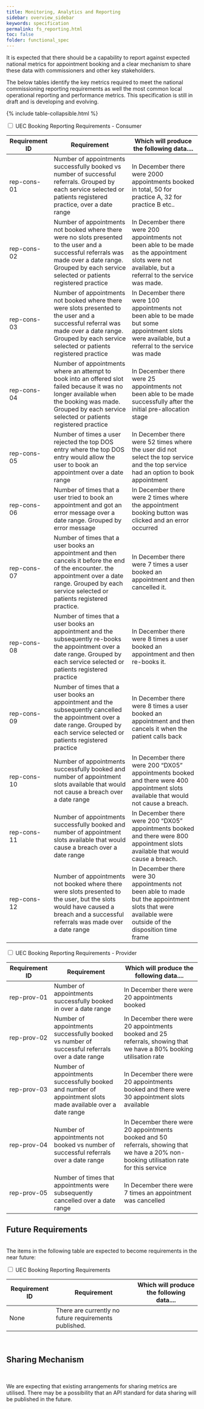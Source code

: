 ```yaml
---
title: Monitoring, Analytics and Reporting
sidebar: overview_sidebar
keywords: specification
permalink: fs_reporting.html
toc: false
folder: functional_spec
---
```


It is expected that there should be a capability to report against expected national metrics for appointment booking and a clear mechanism to share these data with commissioners and other key stakeholders.

The below tables identify the key metrics required to meet the national commissioning reporting requirements as well the most common local operational reporting and performance metrics. This specification is still in draft and is developing and evolving.

{% include table-collapsible.html %} 
<p>

<!------------------------------------------------------------------------------------------------------->  
<!------------------------------------------------------------------------------------------------------->  
<!-----------------------------------------------TABLE-1------------------------------------------------->       
<!------------------------------------------------------------------------------------------------------->  
<!------------------------------------------------------------------------------------------------------->

<div class="wrap-collabsible">
  <input id="collapsible1" class="toggle" type="checkbox">
  <label for="collapsible1" class="lbl-toggle">UEC Booking Reporting Requirements - Consumer</label>
  <div class="collapsible-content">
    <div class="content-inner">
      <p>        
      <table class="pure-table pure-table-bordered"> 
            <thead>
              <tr>
                <th data-field="ID" data-sortable="true">Requirement ID</th>
                <th data-field="REQUIREMENT" data-sortable="true">Requirement</th>
                <th data-field="OUTPUT" data-sortable="true">Which will produce the following data....</th>                
              </tr>
            </thead>
        <tbody>   
       <!------------------------------ROW----------------------------------->   
              <tr>
                <td>rep-cons-01</td>
                <td>Number of appointments successfully booked vs number of successful referrals. Grouped by each service selected or patients registered practice, over a date range</td>
                <td>In December there were 2000 appointments booked in total, 50 for practice A, 32 for practice B etc..</td>      
              </tr>      
      <!------------------------------ROW----------------------------------->         
              <tr>
                <td>rep-cons-02</td>
                <td>Number of appointments not booked where there were no slots presented to the user and a successful referrals was made over a date range. Grouped by each service selected or patients registered practice</td>
                <td>In December there were 200 appointments not been able to be made as the appointment slots were not available, but a referral to the service was made.</td>      
              </tr>
      <!------------------------------ROW----------------------------------->   
              <tr>
                <td>rep-cons-03</td>
                <td>Number of appointments not booked where there were slots presented to the user and a successful referral was made over a date range. Grouped by each service selected or patients registered practice</td>
                <td>In December there were 100 appointments not been able to be made but some appointment slots were available, but a referral to the service was made</td>      
              </tr>     
      <!------------------------------ROW----------------------------------->   
              <tr>
                <td>rep-cons-04</td>
                <td>Number of appointments where an attempt to book into an offered slot failed because it was no longer available when the booking was made. Grouped by each service selected or patients registered practice</td>
                <td>In December there were 25 appointments not been able to be made successfully after the initial pre-allocation stage</td>      
              </tr>
      <!------------------------------ROW----------------------------------->   
              <tr>
                <td>rep-cons-05</td>
                <td>Number of times a user rejected the top DOS entry where the top DOS entry would allow the user to book an appointment over a date range</td>
                <td>In December there were 52 times where the user did not select the top service and the top service had an option to book appointment</td>      
              </tr>
      <!------------------------------ROW----------------------------------->   
              <tr>
                <td>rep-cons-06</td>
                <td>Number of times that a user tried to book an appointment and got an error message over a date range. Grouped by error message</td>
                <td>In December there were 2 times where the appointment booking button was clicked and an error occurred</td>      
              </tr>
      <!------------------------------ROW----------------------------------->   
              <tr>
                <td>rep-cons-07</td>
                <td>Number of times that a user books an appointment and then cancels it before the end of the encounter. the appointment over a date range. Grouped by each service selected or patients registered practice.</td>
                <td>In December there were 7 times a user booked an appointment and then cancelled it.</td>      
              </tr>
      <!------------------------------ROW----------------------------------->   
              <tr>
                <td>rep-cons-08</td>
                <td>Number of times that a user books an appointment and the subsequently re-books the appointment over a date range. Grouped by each service selected or patients registered practice</td>
                <td>In December there were 8 times a user booked an appointment and then re-books it.</td>      
              </tr>
      <!------------------------------ROW----------------------------------->   
              <tr>
                <td>rep-cons-09</td>
                <td>Number of times that a user books an appointment and the subsequently cancelled the appointment over a date range. Grouped by each service selected or patients registered practice</td>
                <td>In December there were 8 times a user booked an appointment and then cancels it when the patient calls back</td>     
              </tr><!------------------------------ROW----------------------------------->   
            <tr>
             <td>rep-cons-10</td>
             <td>Number of appointments successfully booked and number of appointment slots available that would not cause a breach over a date range</td>
             <td>In December there were 200 “DX05” appointments booked and there were 400 appointment slots available that would not cause a breach.</td>      
            </tr>
  <!------------------------------ROW----------------------------------->   
            <tr>
             <td>rep-cons-11</td>
             <td>Number of appointments successfully booked and number of appointment slots available that would cause a breach over a date range</td>
             <td>In December there were 200 “DX05” appointments booked and there were 800 appointment slots available that would cause a breach.</td>      
            </tr>   
  <!------------------------------ROW----------------------------------->   
            <tr>
             <td>rep-cons-12</td>
             <td>Number of appointments not booked where there were slots presented to the user, but the slots would have caused a breach and a successful referrals was made over a date range</td>
             <td>In December there were 30 appointments not been able to made but the appointment slots that were available were outside of the disposition time frame</td>      
            </tr>
        </tbody>
       </table> 
      </p>
    </div>
  </div>
 </div>
 
<p>
  
<!------------------------------------------------------------------------------------------------------->  
<!------------------------------------------------------------------------------------------------------->  
<!-----------------------------------------------TABLE-2------------------------------------------------->       
<!------------------------------------------------------------------------------------------------------->  
<!------------------------------------------------------------------------------------------------------->  
<div class="wrap-collabsible">
 <input id="collapsible2" class="toggle" type="checkbox">
 <label for="collapsible2" class="lbl-toggle">UEC Booking Reporting Requirements - Provider</label>
 <div class="collapsible-content">
    <div class="content-inner">
      <p>        
      <table class="pure-table pure-table-bordered"> 
            <thead>
              <tr>
                <th data-field="ID" data-sortable="true">Requirement ID</th>
                <th data-field="REQUIREMENT" data-sortable="true">Requirement</th>
                <th data-field="OUTPUT" data-sortable="true">Which will produce the following data....</th>                
              </tr>
            </thead>
            <tbody>
      <!------------------------------ROW----------------------------------->   
              <tr>
                <td>rep-prov-01</td>
                <td>Number of appointments successfully booked in over a date range</td>
                <td>In December there were 20 appointments booked</td>      
              </tr>
      <!------------------------------ROW----------------------------------->   
               <tr>
                <td>rep-prov-02</td>
                <td>Number of appointments successfully booked vs number of successful referrals over a date range</td>
                <td>In December there were 20 appointments booked and 25 referrals, showing that we have a 80% booking utilisation rate</td>      
              </tr>
      <!------------------------------ROW----------------------------------->   
              <tr>
                <td>rep-prov-03</td>
                <td>Number of appointments successfully booked and number of appointment slots made available over a date range</td>
                <td>In December there were 20 appointments booked and there were 30 appointment slots available</td>      
              </tr>      
      <!------------------------------ROW----------------------------------->   
              <tr>
                <td>rep-prov-04</td>
                <td>Number of appointments not booked vs number of successful referrals over a date range</td>
                <td>In December there were 20 appointments booked and 50 referrals, showing that we have a 20% non-booking utilisation rate for this service</td>      
              </tr> 
      <!------------------------------ROW----------------------------------->   
              <tr>
                <td>rep-prov-05</td>
                <td>Number of times that appointments were subsequently cancelled over a date range</td>
                <td>In December there were 7 times an appointment was cancelled</td>      
              </tr>
      <!------------------------------ROW-----------------------------------> 
        </tbody>
      </table> 
      </p>
    </div>
  </div>
 </div>
 

<p>  
<h2>Future Requirements</h2>
<p>
<br>
The items in the following table are expected to become requirements in the near future: 
<p>
<!------------------------------------------------------------------------------------------------------->  
<!------------------------------------------------------------------------------------------------------->  
<!-----------------------------------------------TABLE-3------------------------------------------------->       
<!------------------------------------------------------------------------------------------------------->  
<!------------------------------------------------------------------------------------------------------->  
<div class="wrap-collabsible">
 <input id="collapsible3" class="toggle" type="checkbox">
 <label for="collapsible3" class="lbl-toggle">UEC Booking Reporting Requirements</label>
 <div class="collapsible-content">
    <div class="content-inner">
      <p>        
      <table class="pure-table pure-table-bordered"> 
            <thead>
              <tr>
                <th data-field="ID" data-sortable="true">Requirement ID</th>
                <th data-field="REQUIREMENT" data-sortable="true">Requirement</th>
                <th data-field="OUTPUT" data-sortable="true">Which will produce the following data....</th>                
              </tr>
            </thead>
            <tbody>
  <!------------------------------ROW----------------------------------->   
            <tr>
             <td>None</td>
             <td>There are currently no future requirements published.</td>
             <td></td>      
            </tr>
        </tbody>
       </table> 
      </p>
    </div>
  </div>
 </div>
 
<p>
  
<br>
  
<h2>Sharing Mechanism</h2>

<br>
<p> 
We are expecting that existing arrangements for sharing metrics are utilised. There may be a possibility that an API standard for data sharing will be published in the future.

